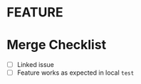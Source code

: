 <h1>FEATURE</h1>

<h1>Merge Checklist</h1>

- [ ] Linked issue
- [ ] Feature works as expected in local `test`